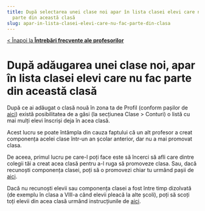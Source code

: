 ```yaml
---
title: După selectarea unei clase noi apar în lista clasei elevi care nu fac
  parte din această clasă
slug: apar-in-lista-clasei-elevi-care-nu-fac-parte-din-clasa
---
```


[< Înapoi la **Întrebări frecvente ale profesorilor**](/intrebari-frecvente-ale-profesorilor/)

# După adăugarea unei clase noi, apar în lista clasei elevi care nu fac parte din această clasă

După ce ai adăugat o clasă nouă în zona ta de Profil (conform pașilor de [aici](/intrebari-frecvente-ale-profesorilor/cum-adaug-clasele-mele/)) există posibilitatea de a găsi (la secțiunea Clase > Conturi) o listă cu mai mulți elevi înscriși deja în acea clasă.

Acest lucru se poate întâmpla din cauza faptului că un alt profesor a creat componența acelei clase într-un an școlar anterior, dar nu a mai promovat clasa.

De aceea, primul lucru pe care-l poți face este să încerci să afli care dintre colegii tăi a creat acea clasă pentru a-l ruga să promoveze clasa. Sau, dacă recunoști componența clasei, poți să o promovezi chiar tu urmând pașii de [aici](/intrebari-frecvente-ale-profesorilor/cum-promovez-o-clasa-sau-modific-litera-si-anul-clasei/).

Dacă nu recunoști elevii sau componența clasei a fost între timp dizolvată (de exemplu în clasa a VIII-a când elevii pleacă la alte școli), poți să scoți toți elevii din acea clasă urmând instrucțiunile de [aici](/intrebari-frecvente-ale-profesorilor/cum-scot-contul-unui-elev-din-clasa-mea/).
